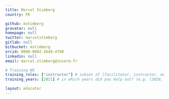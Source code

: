 ```yaml
---
title: Marcel Stimberg
country: FR

github: mstimberg
gravatar: null
homepage: null
twitter: marcelstimberg
gitlab: null
bitbucket: mstimberg
orcid: 0000-0002-2648-4790
linkedin: null
email: marcel.stimberg@inserm.fr

# Training WG
training_roles: ["instructor"] # subset of [facilitator, instructor, mentor], can stay empty ([])
training_years: [2021] # in which years did you help out? (e.g. [2020, 2019])

layout: educator
---
```

